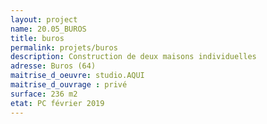 ```yaml
---
layout: project
name: 20.05_BUROS
title: buros
permalink: projets/buros
description: Construction de deux maisons individuelles
adresse: Buros (64)
maitrise_d_oeuvre: studio.AQUI
maitrise_d_ouvrage : privé
surface: 236 m2
etat: PC février 2019
---
```

